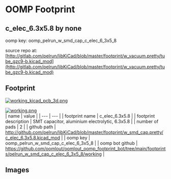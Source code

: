 # OOMP Footprint  
## c_elec_6.3x5.8  by none  
  
oomp key: oomp_pelrun_w_smd_cap_c_elec_6_3x5_8  
  
source repo at: [http://gitlab.com/pelrun/libKiCad/blob/master/footprint/w_vacuum.pretty/tube_gzc9-b.kicad_mod](http://gitlab.com/pelrun/libKiCad/blob/master/footprint/w_vacuum.pretty/tube_gzc9-b.kicad_mod)  
## Footprint  
  
[![working_kicad_pcb_3d.png](working_kicad_pcb_3d_600.png)](working_kicad_pcb_3d.png)  
  
[![working.png](working_600.png)](working.png)  
| name | value | 
| --- | --- | 
| footprint name | c_elec_6.3x5.8 | 
| footprint description | SMT capacitor, aluminium electrolytic, 6.3x5.8 | 
| number of pads | 2 | 
| github path | http://github.com/pelrun/libKiCad/blob/master/footprint/w_smd_cap.pretty/c_elec_6.3x5.8.kicad_mod | 
| oomp key | oomp_pelrun_w_smd_cap_c_elec_6_3x5_8 | 
| oomp bot github | https://github.com/oomlout/oomlout_oomp_footprint_bot/tree/main/footprints/pelrun_w_smd_cap_c_elec_6_3x5_8/working | 
## Images  
